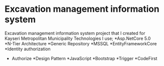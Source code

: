 # Excavation management information system

Excavation management information system project that I created for Kayseri Metropolitan Municipality
Technologies I use; *Asp.NetCore 5.0
*N-Tier Architecture
*Generic Repository
*MSSQL
*EntityFrameworkCore
*Identity authorization
* Authorize
*Design Pattern
*JavaScript
*Bootstrap
*Trigger
*CodeFirst
